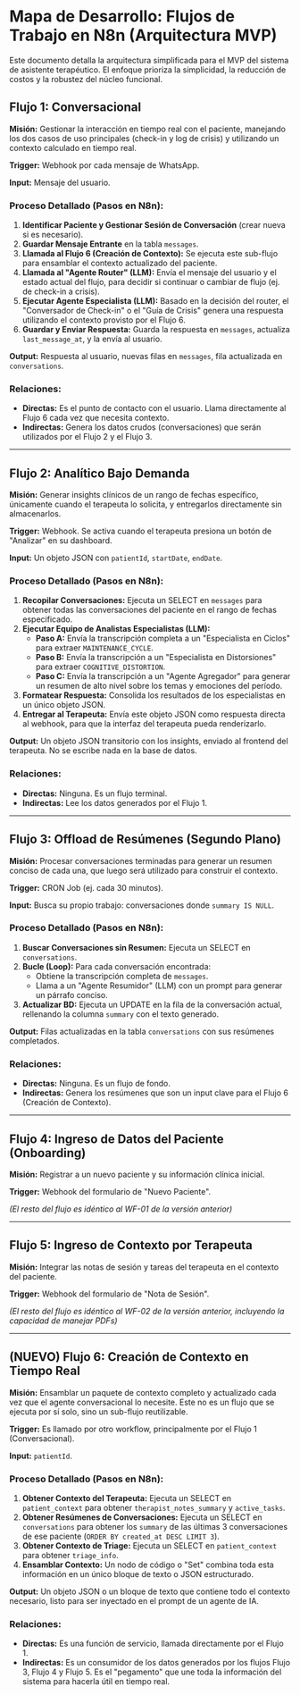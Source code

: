 # Mapa de Desarrollo: Flujos de Trabajo en N8n (Arquitectura MVP)

Este documento detalla la arquitectura simplificada para el MVP del sistema de asistente terapéutico. El enfoque prioriza la simplicidad, la reducción de costos y la robustez del núcleo funcional.

## Flujo 1: Conversacional

**Misión:** Gestionar la interacción en tiempo real con el paciente, manejando los dos casos de uso principales (check-in y log de crisis) y utilizando un contexto calculado en tiempo real.

**Trigger:** Webhook por cada mensaje de WhatsApp.

**Input:** Mensaje del usuario.

### Proceso Detallado (Pasos en N8n):

1. **Identificar Paciente y Gestionar Sesión de Conversación** (crear nueva si es necesario).
2. **Guardar Mensaje Entrante** en la tabla `messages`.
3. **Llamada al Flujo 6 (Creación de Contexto):** Se ejecuta este sub-flujo para ensamblar el contexto actualizado del paciente.
4. **Llamada al "Agente Router" (LLM):** Envía el mensaje del usuario y el estado actual del flujo, para decidir si continuar o cambiar de flujo (ej. de check-in a crisis).
5. **Ejecutar Agente Especialista (LLM):** Basado en la decisión del router, el "Conversador de Check-in" o el "Guía de Crisis" genera una respuesta utilizando el contexto provisto por el Flujo 6.
6. **Guardar y Enviar Respuesta:** Guarda la respuesta en `messages`, actualiza `last_message_at`, y la envía al usuario.

**Output:** Respuesta al usuario, nuevas filas en `messages`, fila actualizada en `conversations`.

### Relaciones:
- **Directas:** Es el punto de contacto con el usuario. Llama directamente al Flujo 6 cada vez que necesita contexto.
- **Indirectas:** Genera los datos crudos (conversaciones) que serán utilizados por el Flujo 2 y el Flujo 3.

---

## Flujo 2: Analítico Bajo Demanda

**Misión:** Generar insights clínicos de un rango de fechas específico, únicamente cuando el terapeuta lo solicita, y entregarlos directamente sin almacenarlos.

**Trigger:** Webhook. Se activa cuando el terapeuta presiona un botón de "Analizar" en su dashboard.

**Input:** Un objeto JSON con `patientId`, `startDate`, `endDate`.

### Proceso Detallado (Pasos en N8n):

1. **Recopilar Conversaciones:** Ejecuta un SELECT en `messages` para obtener todas las conversaciones del paciente en el rango de fechas especificado.
2. **Ejecutar Equipo de Analistas Especialistas (LLM):**
   - **Paso A:** Envía la transcripción completa a un "Especialista en Ciclos" para extraer `MAINTENANCE_CYCLE`.
   - **Paso B:** Envía la transcripción a un "Especialista en Distorsiones" para extraer `COGNITIVE_DISTORTION`.
   - **Paso C:** Envía la transcripción a un "Agente Agregador" para generar un resumen de alto nivel sobre los temas y emociones del período.
3. **Formatear Respuesta:** Consolida los resultados de los especialistas en un único objeto JSON.
4. **Entregar al Terapeuta:** Envía este objeto JSON como respuesta directa al webhook, para que la interfaz del terapeuta pueda renderizarlo.

**Output:** Un objeto JSON transitorio con los insights, enviado al frontend del terapeuta. No se escribe nada en la base de datos.

### Relaciones:
- **Directas:** Ninguna. Es un flujo terminal.
- **Indirectas:** Lee los datos generados por el Flujo 1.

---

## Flujo 3: Offload de Resúmenes (Segundo Plano)

**Misión:** Procesar conversaciones terminadas para generar un resumen conciso de cada una, que luego será utilizado para construir el contexto.

**Trigger:** CRON Job (ej. cada 30 minutos).

**Input:** Busca su propio trabajo: conversaciones donde `summary IS NULL`.

### Proceso Detallado (Pasos en N8n):

1. **Buscar Conversaciones sin Resumen:** Ejecuta un SELECT en `conversations`.
2. **Bucle (Loop):** Para cada conversación encontrada:
   - Obtiene la transcripción completa de `messages`.
   - Llama a un "Agente Resumidor" (LLM) con un prompt para generar un párrafo conciso.
3. **Actualizar BD:** Ejecuta un UPDATE en la fila de la conversación actual, rellenando la columna `summary` con el texto generado.

**Output:** Filas actualizadas en la tabla `conversations` con sus resúmenes completados.

### Relaciones:
- **Directas:** Ninguna. Es un flujo de fondo.
- **Indirectas:** Genera los resúmenes que son un input clave para el Flujo 6 (Creación de Contexto).

---

## Flujo 4: Ingreso de Datos del Paciente (Onboarding)

**Misión:** Registrar a un nuevo paciente y su información clínica inicial.

**Trigger:** Webhook del formulario de "Nuevo Paciente".

*(El resto del flujo es idéntico al WF-01 de la versión anterior)*

---

## Flujo 5: Ingreso de Contexto por Terapeuta

**Misión:** Integrar las notas de sesión y tareas del terapeuta en el contexto del paciente.

**Trigger:** Webhook del formulario de "Nota de Sesión".

*(El resto del flujo es idéntico al WF-02 de la versión anterior, incluyendo la capacidad de manejar PDFs)*

---

## (NUEVO) Flujo 6: Creación de Contexto en Tiempo Real

**Misión:** Ensamblar un paquete de contexto completo y actualizado cada vez que el agente conversacional lo necesite. Este no es un flujo que se ejecuta por sí solo, sino un sub-flujo reutilizable.

**Trigger:** Es llamado por otro workflow, principalmente por el Flujo 1 (Conversacional).

**Input:** `patientId`.

### Proceso Detallado (Pasos en N8n):

1. **Obtener Contexto del Terapeuta:** Ejecuta un SELECT en `patient_context` para obtener `therapist_notes_summary` y `active_tasks`.
2. **Obtener Resúmenes de Conversaciones:** Ejecuta un SELECT en `conversations` para obtener los `summary` de las últimas 3 conversaciones de ese paciente (`ORDER BY created_at DESC LIMIT 3`).
3. **Obtener Contexto de Triage:** Ejecuta un SELECT en `patient_context` para obtener `triage_info`.
4. **Ensamblar Contexto:** Un nodo de código o "Set" combina toda esta información en un único bloque de texto o JSON estructurado.

**Output:** Un objeto JSON o un bloque de texto que contiene todo el contexto necesario, listo para ser inyectado en el prompt de un agente de IA.

### Relaciones:
- **Directas:** Es una función de servicio, llamada directamente por el Flujo 1.
- **Indirectas:** Es un consumidor de los datos generados por los flujos Flujo 3, Flujo 4 y Flujo 5. Es el "pegamento" que une toda la información del sistema para hacerla útil en tiempo real.
